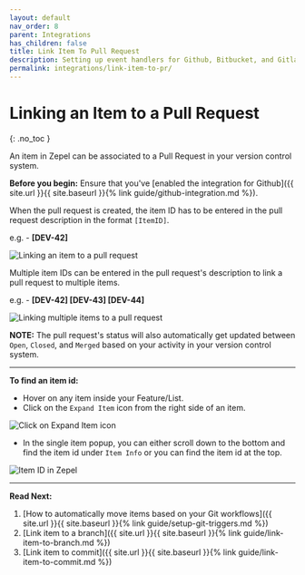 ```yaml
---
layout: default
nav_order: 8
parent: Integrations
has_children: false
title: Link Item To Pull Request
description: Setting up event handlers for Github, Bitbucket, and Gitlab in Zepel. This allows you to automatically move items from one status to another while remaining in your regular workflow.
permalink: integrations/link-item-to-pr/
---
```

# Linking an Item to a Pull Request
{: .no_toc }

An item in Zepel can be associated to a Pull Request in your version control system.

__Before you begin:__ Ensure that you've [enabled the integration for Github]({{ site.url }}{{ site.baseurl }}{% link guide/github-integration.md %}).

When the pull request is created, the item ID has to be entered in the pull request description in the format ```[ItemID]```.

e.g. - __[DEV-42]__

![Linking an item to a pull request](/guide/assets/uploads/zepel-linking-an-item-to-pr.png "Linking an item to a pull request")

Multiple item IDs can be entered in the pull request's description to link a pull request to multiple items.

e.g. - __[DEV-42] [DEV-43] [DEV-44]__

![Linking multiple items to a pull request](/guide/assets/uploads/zepel-linking-multiple-items-to-pr.png "Linking multiple items to a pull request")

**NOTE:** The pull request's status will also automatically get updated between ```Open```, ```Closed```, and ```Merged``` based on your activity in your version control system.

---

__To find an item id:__

- Hover on any item inside your Feature/List. 
- Click on the ```Expand Item``` icon from the right side of an item.

![Click on Expand Item icon](/guide/assets/uploads/expand-item.png "Expand Item Icon")

- In the single item popup, you can either scroll down to the bottom and find the item id under ```Item Info``` or you can find the item id at the top.

![Item ID in Zepel](/guide/assets/uploads/zepel-item-id.png "Item ID in Zepel")

---

__Read Next:__ 

1. [How to automatically move items based on your Git workflows]({{ site.url }}{{ site.baseurl }}{% link guide/setup-git-triggers.md %})
1. [Link item to a branch]({{ site.url }}{{ site.baseurl }}{% link guide/link-item-to-branch.md %})
1. [Link item to commit]({{ site.url }}{{ site.baseurl }}{% link guide/link-item-to-commit.md %})